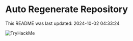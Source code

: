 # Auto Regenerate Repository

This README was last updated: 2024-10-02 04:33:24

 ![TryHackMe](https://tryhackme.com/badge/533634)